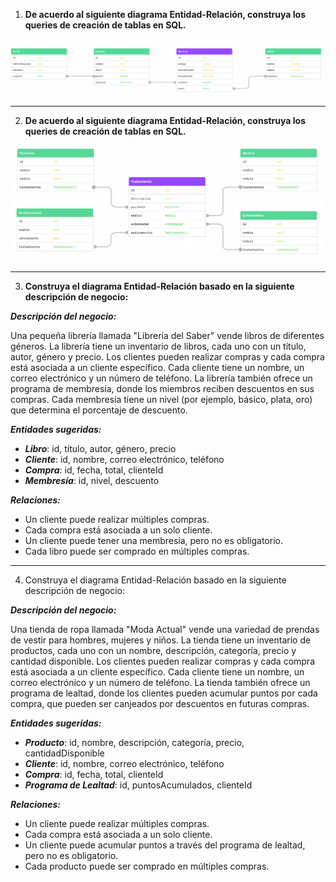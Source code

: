 1. **De acuerdo al siguiente diagrama Entidad-Relación, construya los queries de creación de tablas en SQL.**

![Diagrama Entidad-Relación](./media/diagrama1.png)

---

2. **De acuerdo al siguiente diagrama Entidad-Relación, construya los queries de creación de tablas en SQL.**

![Diagrama Entidad-Relación](./media/diagrama2.png)

---

3. **Construya el diagrama Entidad-Relación basado en la siguiente descripción de negocio:**

**_Descripción del negocio:_**

Una pequeña librería llamada "Librería del Saber" vende libros de diferentes géneros. La librería tiene un inventario de libros, cada uno con un título, autor, género y precio. Los clientes pueden realizar compras y cada compra está asociada a un cliente específico. Cada cliente tiene un nombre, un correo electrónico y un número de teléfono. La librería también ofrece un programa de membresía, donde los miembros reciben descuentos en sus compras. Cada membresía tiene un nivel (por ejemplo, básico, plata, oro) que determina el porcentaje de descuento.

**_Entidades sugeridas:_**

- **_Libro_**: id, título, autor, género, precio
- **_Cliente_**: id, nombre, correo electrónico, teléfono
- **_Compra_**: id, fecha, total, clienteId
- **_Membresía_**: id, nivel, descuento

**_Relaciones:_**

- Un cliente puede realizar múltiples compras.
- Cada compra está asociada a un solo cliente.
- Un cliente puede tener una membresía, pero no es obligatorio.
- Cada libro puede ser comprado en múltiples compras.

---

4. Construya el diagrama Entidad-Relación basado en la siguiente descripción de negocio:

**_Descripción del negocio:_**

Una tienda de ropa llamada "Moda Actual" vende una variedad de prendas de vestir para hombres, mujeres y niños. La tienda tiene un inventario de productos, cada uno con un nombre, descripción, categoría, precio y cantidad disponible. Los clientes pueden realizar compras y cada compra está asociada a un cliente específico. Cada cliente tiene un nombre, un correo electrónico y un número de teléfono. La tienda también ofrece un programa de lealtad, donde los clientes pueden acumular puntos por cada compra, que pueden ser canjeados por descuentos en futuras compras.

**_Entidades sugeridas:_**

- **_Producto_**: id, nombre, descripción, categoría, precio, cantidadDisponible
- **_Cliente_**: id, nombre, correo electrónico, teléfono
- **_Compra_**: id, fecha, total, clienteId
- **_Programa de Lealtad_**: id, puntosAcumulados, clienteId

**_Relaciones:_**

- Un cliente puede realizar múltiples compras.
- Cada compra está asociada a un solo cliente.
- Un cliente puede acumular puntos a través del programa de lealtad, pero no es obligatorio.
- Cada producto puede ser comprado en múltiples compras.
